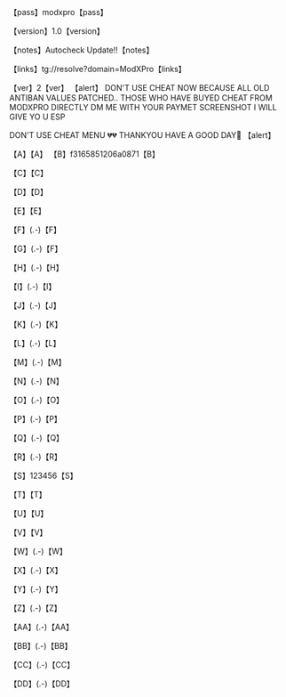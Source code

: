【pass】modxpro【pass】

【version】1.0【version】

【notes】Autocheck Update!!【notes】 

【links】tg://resolve?domain=ModXPro【links】


【ver】2【ver】
【alert】
DON'T USE CHEAT NOW BECAUSE ALL OLD ANTIBAN VALUES
PATCHED..
THOSE WHO HAVE BUYED CHEAT FROM MODXPRO DIRECTLY DM
ME WITH YOUR PAYMET SCREENSHOT I WILL GIVE YO U ESP

DON'T USE CHEAT MENU 💔💔
THANKYOU HAVE A GOOD DAY🌹
【alert】



【A】【A】
【B】f3165851206a0871【B】

  【C】【C】

  【D】【D】

  【E】【E】

  【F】(.-)【F】

  【G】(.-)【F】

  【H】(.-)【H】

  【I】(.-)【I】

  【J】(.-)【J】

  【K】(.-)【K】

  【L】(.-)【L】

  【M】(.-)【M】

  【N】(.-)【N】

  【O】(.-)【O】

  【P】(.-)【P】

  【Q】(.-)【Q】

  【R】(.-)【R】

  【S】123456【S】

  【T】【T】

  【U】【U】

  【V】【V】

  【W】(.-)【W】

  【X】(.-)【X】

  【Y】(.-)【Y】

  【Z】(.-)【Z】

  【AA】(.-)【AA】

  【BB】(.-)【BB】

  【CC】(.-)【CC】

  【DD】(.-)【DD】

  
